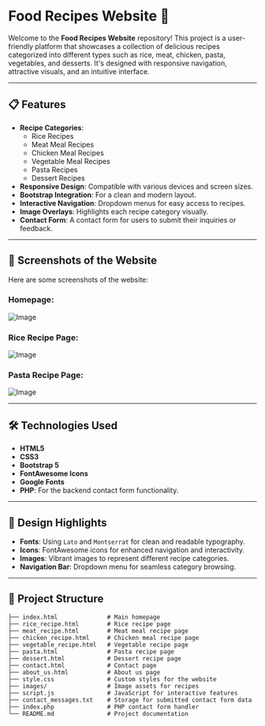 # Food Recipes Website 🍴

Welcome to the **Food Recipes Website** repository! This project is a user-friendly platform that showcases a collection of delicious recipes categorized into different types such as rice, meat, chicken, pasta, vegetables, and desserts. It's designed with responsive navigation, attractive visuals, and an intuitive interface.

---

## 📋 Features

- **Recipe Categories**:
  - Rice Recipes
  - Meat Meal Recipes
  - Chicken Meal Recipes
  - Vegetable Meal Recipes
  - Pasta Recipes
  - Dessert Recipes
- **Responsive Design**: Compatible with various devices and screen sizes.
- **Bootstrap Integration**: For a clean and modern layout.
- **Interactive Navigation**: Dropdown menus for easy access to recipes.
- **Image Overlays**: Highlights each recipe category visually.
- **Contact Form**: A contact form for users to submit their inquiries or feedback.

---

## 📸 Screenshots of the Website

Here are some screenshots of the website:

### Homepage:
![Image](https://github.com/user-attachments/assets/ef700a2e-8c17-44b6-9cd2-942bcc478232)

### Rice Recipe Page:
![Image](https://github.com/user-attachments/assets/972b0df3-df6b-4a1c-b88a-4467deeac837)

### Pasta Recipe Page:
![Image](https://github.com/user-attachments/assets/266b3018-1bf9-460c-9b9a-81f857ba015a)

---

## 🛠️ Technologies Used

- **HTML5**
- **CSS3**
- **Bootstrap 5**
- **FontAwesome Icons**
- **Google Fonts**
- **PHP**: For the backend contact form functionality.

---

## 🎨 Design Highlights

- **Fonts**: Using `Lato` and `Montserrat` for clean and readable typography.
- **Icons**: FontAwesome icons for enhanced navigation and interactivity.
- **Images**: Vibrant images to represent different recipe categories.
- **Navigation Bar**: Dropdown menu for seamless category browsing.

---

## 📂 Project Structure

```plaintext
├── index.html              # Main homepage
├── rice_recipe.html        # Rice recipe page
├── meat_recipe.html        # Meat meal recipe page
├── chicken_recipe.html     # Chicken meal recipe page
├── vegetable_recipe.html   # Vegetable recipe page
├── pasta.html              # Pasta recipe page
├── dessert.html            # Dessert recipe page
├── contact.html            # Contact page
├── about_us.html           # About us page
├── style.css               # Custom styles for the website
├── images/                 # Image assets for recipes
├── script.js               # JavaScript for interactive features
├── contact_messages.txt    # Storage for submitted contact form data
├── index.php               # PHP contact form handler
└── README.md               # Project documentation
